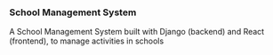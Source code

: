 ### School Management System

A School Management System built with Django (backend) and React (frontend), to manage activities in schools
